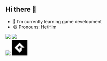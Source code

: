 ## Hi there 👋

- 🌱 I’m currently learning game development
- 😄 Pronouns: He/Him

<div>
  <img height="180em" src="https://github-readme-stats.vercel.app/api?username=oJonasRtz&show_icons=true&theme=radical"/>
  <img height="180em" src="https://github-readme-stats.vercel.app/api/top-langs/?username=oJonasRtz&hide=Yacc&layout=compact&theme=radical"/>
</div>

<div>
  <img height="50em" src="https://cdn.jsdelivr.net/gh/devicons/devicon@latest/icons/c/c-original.svg" />
  <img height="50em" src="https://github.com/oJonasRtz/oJonasRtz/blob/main/Images/GMS.png"/>
</div>

##

<div>
  <a href="mailto:jonasper19@gmail.com">
</div>
